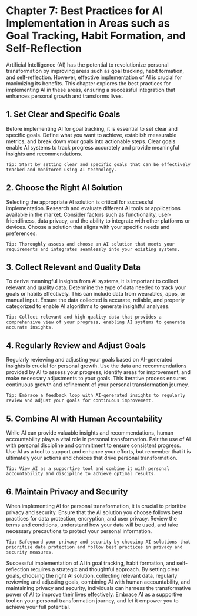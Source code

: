 Chapter 7: Best Practices for AI Implementation in Areas such as Goal Tracking, Habit Formation, and Self-Reflection
====================================================================================================================

Artificial Intelligence (AI) has the potential to revolutionize personal transformation by improving areas such as goal tracking, habit formation, and self-reflection. However, effective implementation of AI is crucial for maximizing its benefits. This chapter explores the best practices for implementing AI in these areas, ensuring a successful integration that enhances personal growth and transforms lives.

**1. Set Clear and Specific Goals**
-----------------------------------

Before implementing AI for goal tracking, it is essential to set clear and specific goals. Define what you want to achieve, establish measurable metrics, and break down your goals into actionable steps. Clear goals enable AI systems to track progress accurately and provide meaningful insights and recommendations.

`Tip: Start by setting clear and specific goals that can be effectively tracked and monitored using AI technology.`

**2. Choose the Right AI Solution**
-----------------------------------

Selecting the appropriate AI solution is critical for successful implementation. Research and evaluate different AI tools or applications available in the market. Consider factors such as functionality, user-friendliness, data privacy, and the ability to integrate with other platforms or devices. Choose a solution that aligns with your specific needs and preferences.

`Tip: Thoroughly assess and choose an AI solution that meets your requirements and integrates seamlessly into your existing systems.`

**3. Collect Relevant and Quality Data**
----------------------------------------

To derive meaningful insights from AI systems, it is important to collect relevant and quality data. Determine the type of data needed to track your goals or habits effectively. This can include data from wearables, apps, or manual input. Ensure the data collected is accurate, reliable, and properly categorized to enable AI algorithms to generate insightful analyses.

`Tip: Collect relevant and high-quality data that provides a comprehensive view of your progress, enabling AI systems to generate accurate insights.`

**4. Regularly Review and Adjust Goals**
----------------------------------------

Regularly reviewing and adjusting your goals based on AI-generated insights is crucial for personal growth. Use the data and recommendations provided by AI to assess your progress, identify areas for improvement, and make necessary adjustments to your goals. This iterative process ensures continuous growth and refinement of your personal transformation journey.

`Tip: Embrace a feedback loop with AI-generated insights to regularly review and adjust your goals for continuous improvement.`

**5. Combine AI with Human Accountability**
-------------------------------------------

While AI can provide valuable insights and recommendations, human accountability plays a vital role in personal transformation. Pair the use of AI with personal discipline and commitment to ensure consistent progress. Use AI as a tool to support and enhance your efforts, but remember that it is ultimately your actions and choices that drive personal transformation.

`Tip: View AI as a supportive tool and combine it with personal accountability and discipline to achieve optimal results.`

**6. Maintain Privacy and Security**
------------------------------------

When implementing AI for personal transformation, it is crucial to prioritize privacy and security. Ensure that the AI solution you choose follows best practices for data protection, encryption, and user privacy. Review the terms and conditions, understand how your data will be used, and take necessary precautions to protect your personal information.

`Tip: Safeguard your privacy and security by choosing AI solutions that prioritize data protection and follow best practices in privacy and security measures.`

Successful implementation of AI in goal tracking, habit formation, and self-reflection requires a strategic and thoughtful approach. By setting clear goals, choosing the right AI solution, collecting relevant data, regularly reviewing and adjusting goals, combining AI with human accountability, and maintaining privacy and security, individuals can harness the transformative power of AI to improve their lives effectively. Embrace AI as a supportive tool on your personal transformation journey, and let it empower you to achieve your full potential.
